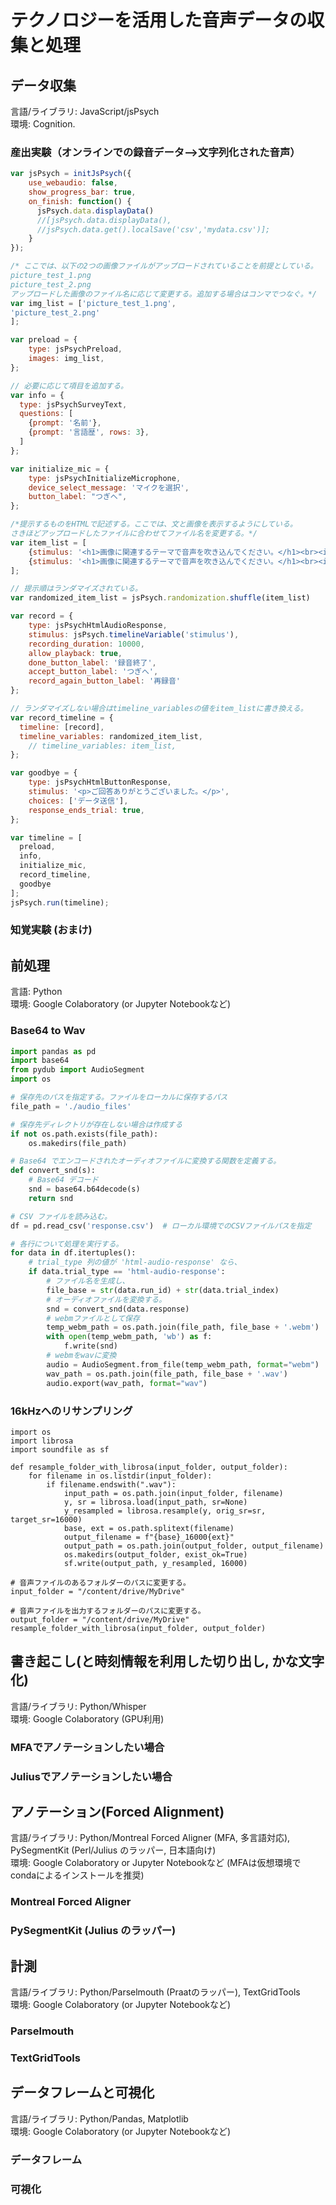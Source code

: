 # テクノロジーを活用した音声データの収集と処理
## データ収集
言語/ライブラリ: JavaScript/jsPsych <br>
環境: Cognition.

### 産出実験（オンラインでの録音データ-->文字列化された音声）
```js
var jsPsych = initJsPsych({
    use_webaudio: false,
    show_progress_bar: true,
    on_finish: function() {
      jsPsych.data.displayData()
      //[jsPsych.data.displayData(),
      //jsPsych.data.get().localSave('csv','mydata.csv')];
    }
});

/* ここでは、以下の2つの画像ファイルがアップロードされていることを前提としている。
picture_test_1.png
picture_test_2.png
アップロードした画像のファイル名に応じて変更する。追加する場合はコンマでつなぐ。*/
var img_list = ['picture_test_1.png',
'picture_test_2.png'
];

var preload = {
    type: jsPsychPreload,
    images: img_list,
};

// 必要に応じて項目を追加する。
var info = {
  type: jsPsychSurveyText,
  questions: [
    {prompt: '名前'},
    {prompt: '言語歴', rows: 3},
  ]
};

var initialize_mic = {
    type: jsPsychInitializeMicrophone,
    device_select_message: 'マイクを選択',
    button_label: "つぎへ",
};

/*提示するものをHTMLで記述する。ここでは、文と画像を表示するようにしている。
さきほどアップロードしたファイルに合わせてファイル名を変更する。*/
var item_list = [
    {stimulus: '<h1>画像に関連するテーマで音声を吹き込んでください。</h1><br><img src="picture_test_1.png"  width="300">'},
    {stimulus: '<h1>画像に関連するテーマで音声を吹き込んでください。</h1><br><img src="picture_test_2.png"  width="300">'},
];

// 提示順はランダマイズされている。
var randomized_item_list = jsPsych.randomization.shuffle(item_list)

var record = {
    type: jsPsychHtmlAudioResponse,
    stimulus: jsPsych.timelineVariable('stimulus'),
    recording_duration: 10000,
    allow_playback: true,
    done_button_label: '録音終了',
    accept_button_label: 'つぎへ',
    record_again_button_label: '再録音'  
};

// ランダマイズしない場合はtimeline_variablesの値をitem_listに書き換える。
var record_timeline = {
  timeline: [record],
  timeline_variables: randomized_item_list,
    // timeline_variables: item_list,
};

var goodbye = {
    type: jsPsychHtmlButtonResponse,
    stimulus: '<p>ご回答ありがとうございました。</p>',
    choices: ['データ送信'],
    response_ends_trial: true,
};

var timeline = [
  preload,
  info,
  initialize_mic, 
  record_timeline,
  goodbye
];
jsPsych.run(timeline);
```
### 知覚実験 (おまけ)
## 前処理
言語: Python <br>
環境: Google Colaboratory (or Jupyter Notebookなど)
### Base64 to Wav
```py
import pandas as pd
import base64
from pydub import AudioSegment
import os

# 保存先のパスを指定する。ファイルをローカルに保存するパス
file_path = './audio_files'

# 保存先ディレクトリが存在しない場合は作成する
if not os.path.exists(file_path):
    os.makedirs(file_path)

# Base64 でエンコードされたオーディオファイルに変換する関数を定義する。
def convert_snd(s):
    # Base64 デコード
    snd = base64.b64decode(s)
    return snd

# CSV ファイルを読み込む。
df = pd.read_csv('response.csv')  # ローカル環境でのCSVファイルパスを指定

# 各行について処理を実行する。
for data in df.itertuples():
    # trial_type 列の値が 'html-audio-response' なら、
    if data.trial_type == 'html-audio-response':
        # ファイル名を生成し、
        file_base = str(data.run_id) + str(data.trial_index)
        # オーディオファイルを変換する。
        snd = convert_snd(data.response)
        # webmファイルとして保存
        temp_webm_path = os.path.join(file_path, file_base + '.webm')
        with open(temp_webm_path, 'wb') as f:
            f.write(snd)
        # webmをwavに変換
        audio = AudioSegment.from_file(temp_webm_path, format="webm")
        wav_path = os.path.join(file_path, file_base + '.wav')
        audio.export(wav_path, format="wav")
```
### 16kHzへのリサンプリング
```
import os
import librosa
import soundfile as sf

def resample_folder_with_librosa(input_folder, output_folder):
    for filename in os.listdir(input_folder):
        if filename.endswith(".wav"):
            input_path = os.path.join(input_folder, filename)
            y, sr = librosa.load(input_path, sr=None)
            y_resampled = librosa.resample(y, orig_sr=sr, target_sr=16000)
            base, ext = os.path.splitext(filename)
            output_filename = f"{base}_16000{ext}"
            output_path = os.path.join(output_folder, output_filename)
            os.makedirs(output_folder, exist_ok=True)
            sf.write(output_path, y_resampled, 16000)

# 音声ファイルのあるフォルダーのパスに変更する。
input_folder = "/content/drive/MyDrive"

# 音声ファイルを出力するフォルダーのパスに変更する。
output_folder = "/content/drive/MyDrive"
resample_folder_with_librosa(input_folder, output_folder)
```
## 書き起こし(と時刻情報を利用した切り出し, かな文字化)
言語/ライブラリ: Python/Whisper <br>
環境: Google Colaboratory (GPU利用)
### MFAでアノテーションしたい場合
### Juliusでアノテーションしたい場合
## アノテーション(Forced Alignment)
言語/ライブラリ: Python/Montreal Forced Aligner (MFA, 多言語対応), PySegmentKit (Perl/Julius のラッパー, 日本語向け) <br>
環境: Google Colaboratory or Jupyter Notebookなど (MFAは仮想環境でcondaによるインストールを推奨)
### Montreal Forced Aligner
### PySegmentKit (Julius のラッパー)
## 計測
言語/ライブラリ: Python/Parselmouth (Praatのラッパー), TextGridTools <br>
環境: Google Colaboratory (or Jupyter Notebookなど)
### Parselmouth
### TextGridTools
## データフレームと可視化
言語/ライブラリ: Python/Pandas, Matplotlib <br>
環境: Google Colaboratory (or Jupyter Notebookなど)
### データフレーム
### 可視化
